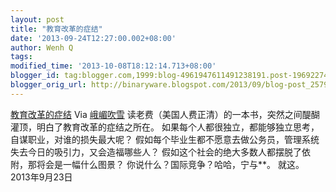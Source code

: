 ```yaml
---
layout: post
title: "教育改革的症结"
date: '2013-09-24T12:27:00.002+08:00'
author: Wenh Q
tags:
modified_time: '2013-10-08T18:12:14.713+08:00'
blogger_id: tag:blogger.com,1999:blog-4961947611491238191.post-1969227491779495067
blogger_orig_url: http://binaryware.blogspot.com/2013/09/blog-post_2579.html
---
```

[教育改革的症结](http://blog.tianya.cn/blogger/post_show.asp?BlogID=1574137&PostID=53181471)
Via [峨嵋吹雪](http://emeichuixue.blog.tianya.cn/)
读老费（美国人费正清）的一本书，突然之间醍醐灌顶，明白了教育改革的症结之所在。
如果每个人都很独立，都能够独立思考，自谋职业，对谁的损失最大呢？
假如每个毕业生都不愿意去做公务员，管理系统失去今日的吸引力，又会造福哪些人？
假如这个社会的绝大多数人都摆脱了依附，那将会是一幅什么图景？
你说什么？国际竞争？哈哈，宁与**。
就这。
2013年9月23日
